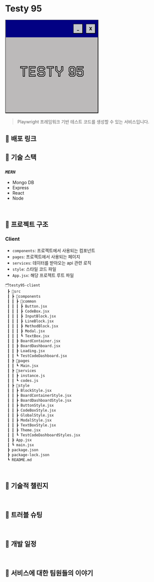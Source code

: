 # **Testy 95**

<img src="/public/testy95.png">

> Playwright 프레임워크 기반 테스트 코드를 생성할 수 있는 서비스입니다.

## 📌 배포 링크

## 📌 기술 스택

### _`MERN`_

- Mongo DB
- Express
- React
- Node

<br>

## 📌 프로젝트 구조

### Client

- `components`: 프로젝트에서 사용되는 컴포넌트
- `pages`: 프로젝트에서 사용되는 페이지
- `services`: 데이터를 받아오는 api 관련 로직
- `style`: 스타일 코드 파일
- `App.jsx`: 해당 프로젝트 루트 파일

```
🗂️testy95-client
 ┣ 📂src
 ┃ ┣ 📂components
 ┃ ┃ ┣ 📂common
 ┃ ┃ ┃ ┣ Button.jsx
 ┃ ┃ ┃ ┣ CodeBox.jsx
 ┃ ┃ ┃ ┣ InputBlock.jsx
 ┃ ┃ ┃ ┣ LineBlock.jsx
 ┃ ┃ ┃ ┣ MethodBlock.jsx
 ┃ ┃ ┃ ┣ Modal.jsx
 ┃ ┃ ┃ ┗ TextBox.jsx
 ┃ ┃ ┣ BoardContainer.jsx
 ┃ ┃ ┣ BoardDashboard.jsx
 ┃ ┃ ┣ Loading.jsx
 ┃ ┃ ┗ TestCodeDashboard.jsx
 ┃ ┣ 📂pages
 ┃ ┃ ┗ Main.jsx
 ┃ ┣ 📂services
 ┃ ┃ ┣ instance.js
 ┃ ┃ ┗ codes.js
 ┃ ┣ 📂style
 ┃ ┃ ┣ BlockStyle.jsx
 ┃ ┃ ┣ BoardContainerStyle.jsx
 ┃ ┃ ┣ BoardDashboardStyle.jsx
 ┃ ┃ ┣ ButtonStyle.jsx
 ┃ ┃ ┣ CodeBoxStyle.jsx
 ┃ ┃ ┣ GlobalStyle.jsx
 ┃ ┃ ┣ ModalStyle.jsx
 ┃ ┃ ┣ TextBoxStyle.jsx
 ┃ ┃ ┣ Theme.jsx
 ┃ ┃ ┗ TestCodeDashboardStyles.jsx
 ┃ ┣ App.jsx
 ┃ ┗ main.jsx
 ┣ package.json
 ┣ package-lock.json
 ┗ README.md
```

<br>

## 📌 기술적 챌린지

<br>

## 📌 트러블 슈팅

<br>

## 📌 개발 일정

<br>

## 📌 서비스에 대한 팀원들의 이야기
